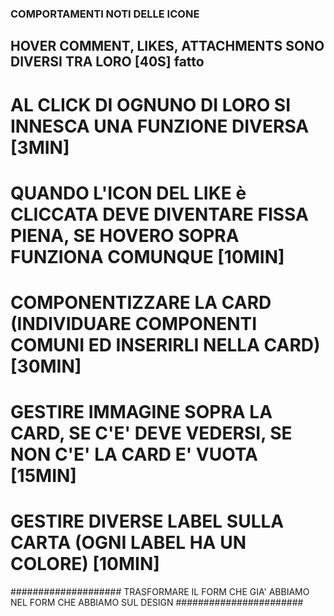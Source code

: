 ### COMPORTAMENTI NOTI DELLE ICONE

## HOVER COMMENT, LIKES, ATTACHMENTS SONO DIVERSI TRA LORO [40S] fatto

# AL CLICK DI OGNUNO DI LORO SI INNESCA UNA FUNZIONE DIVERSA [3MIN]

# QUANDO L'ICON DEL LIKE è CLICCATA DEVE DIVENTARE FISSA PIENA, SE HOVERO SOPRA FUNZIONA COMUNQUE [10MIN]

# COMPONENTIZZARE LA CARD (INDIVIDUARE COMPONENTI COMUNI ED INSERIRLI NELLA CARD)[30MIN]

# GESTIRE IMMAGINE SOPRA LA CARD, SE C'E' DEVE VEDERSI, SE NON C'E' LA CARD E' VUOTA [15MIN]

# GESTIRE DIVERSE LABEL SULLA CARTA (OGNI LABEL HA UN COLORE) [10MIN]

#################### TRASFORMARE IL FORM CHE GIA' ABBIAMO NEL FORM CHE ABBIAMO SUL DESIGN #######################
